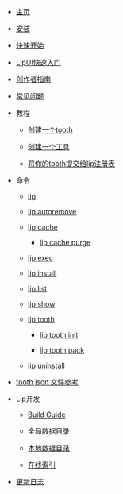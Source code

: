 - [主页](README.md)

- [安装](installation.md)

- [快速开始](getting_started.md)

- [LipUI快速入门](lipui_quickstart.md)

- [创作者指南](creator_s_guide.md)

- [常见问题](faq.md)

- 教程

  - [创建一个tooth](tutorials/create_a_lip_tooth.md)

  - [创建一个工具](tutorials/create_a_tool.md)
  
  - [将你的tooth提交给lip注册表](tutorials/submit_your_tooth_to_lip_registry.md)

- 命令

  - [lip](commands/lip.md)

  - [lip autoremove](commands/lip_autoremove.md)

  - [lip cache](commands/lip_cache.md)

    - [lip cache purge](commands/lip_cache_purge.md)  
    
  - [lip exec](commands/lip_exec.md)

  - [lip install](commands/lip_install.md)

  - [lip list](commands/lip_list.md)

  - [lip show](commands/lip_show.md)

  - [lip tooth](commands/lip_tooth.md)

    - [lip tooth init](commands/lip_tooth_init.md)

    - [lip tooth pack](commands/lip_tooth_pack.md)

  - [lip uninstall](commands/lip_uninstall.md)

- [tooth.json 文件参考](tooth_json_file_reference.md)

- Lip开发

  - [Build Guide](development/build_guide.md)

  - 全局数据目录

  - [本地数据目录](development/local_data_directory.md)
  
  - [在线索引](development/registry.md)

- [更新日志](https://github.com/LipPkg/Lip/blob/main/CHANGELOG.md)
